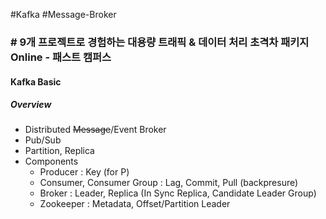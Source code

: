 #Kafka #Message-Broker

### # 9개 프로젝트로 경험하는 대용량 트래픽 & 데이터 처리 초격차 패키지 Online - 패스트 캠퍼스

#### Kafka Basic
##### Overview
* Distributed ~~Message~~/Event Broker
* Pub/Sub
* Partition, Replica
* Components
	* Producer : Key (for P)
	* Consumer, Consumer Group : Lag, Commit, Pull (backpresure)
	* Broker : Leader, Replica (In Sync Replica, Candidate Leader Group)
	* Zookeeper : Metadata, Offset/Partition Leader